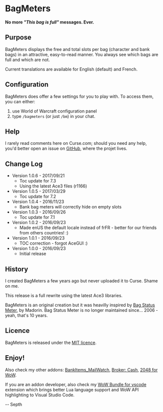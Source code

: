# BagMeters

**No more *"This bag is full"* messages. Ever.**

## Purpose

BagMeters displays the free and total slots per bag (character and bank bags) in an attractive, easy-to-read manner. You always see which bags are full and which are not.

Current translations are available for English (default) and French.


## Configuration

BagMeters does offer a few settings for you to play with. To access them, you can either:

1. use World of Warcraft configuration panel
1. type `/bagmeters` (or just `/bm`) in your chat.


## Help

I rarely read comments here on Curse.com; should you need any help, you'd better open an issue on [GitHub](https://github.com/Septh/WoW-BagMeters "GitHub repository"), where the projet lives.


## Change Log

* Version 1.0.6 - 2017/09/21
	* Toc update for 7.3
	* Using the latest Ace3 files (r1166)
* Version 1.0.5 - 2017/03/29
	* Toc update for 7.2
* Version 1.0.4 - 2016/11/23
	* Bank bag meters will correctly hide on empty slots
* Version 1.0.3 - 2016/09/26
	* Toc update for 7.1
* Version 1.0.2 - 2016/09/23
	* Made enUS the default locale instead of frFR - better for our friends from others countries! :)
* Version 1.0.1 - 2016/09/23
	* TOC correction - forgot AceGUI :)
* Version 1.0.0 - 2016/09/23
	* Initial release


## History

I created BagMeters a few years ago but never uploaded it to Curse. Shame on me.

This release is a full rewrite using the latest Ace3 libraries.

BagMeters is an original creation but it was heavilly inspired by [Bag Status Meter](https://wow.curseforge.com/addons/project-99/ "Bag Status Meter"), by Madorin. Bag Status Meter is no longer maintained since... 2006 - yeah, that's 10 years.


## Licence

BagMeters is released under the [MIT licence](https://opensource.org/licenses/MIT).


## Enjoy!

Also check my other addons: [BankItems_MailWatch](https://www.curse.com/addons/wow/bankitems_mailwatch), [Broker: Cash](https://www.curse.com/addons/wow/broker_cash), [2048 for WoW](https://www.curse.com/addons/wow/wow2048).

If you are an addon developer, also check my [WoW Bundle for vscode](https://marketplace.visualstudio.com/items?itemName=Septh.wow-bundle) extension which brings better Lua language support and WoW API highlighting to Visual Studio Code.

-- Septh
